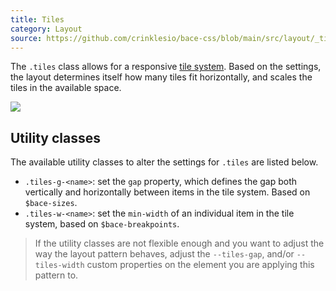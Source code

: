 ```yaml
---
title: Tiles
category: Layout
source: https://github.com/crinklesio/bace-css/blob/main/src/layout/_tiles.scss
---
```


The `.tiles` class allows for a responsive [tile system](https://crinkles.io/writing/css-layout-patterns#responsive-multi-column-grid-system). Based on the settings, the layout determines itself how many tiles fit horizontally, and scales the tiles in the available space.

![](/img/tiles.png)

## Utility classes

The available utility classes to alter the settings for `.tiles` are listed below.

- `.tiles-g-<name>`: set the `gap` property, which defines the gap both vertically and horizontally between items in the tile system. Based on `$bace-sizes`.
- `.tiles-w-<name>`: set the `min-width` of an individual item in the tile system, based on `$bace-breakpoints`.

> If the utility classes are not flexible enough and you want to adjust the way the layout pattern behaves, adjust the `--tiles-gap`, and/or `--tiles-width` custom properties on the element you are applying this pattern to.

